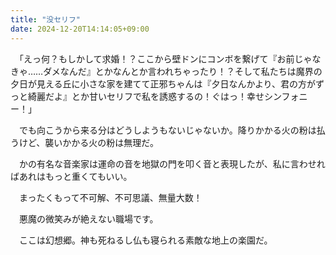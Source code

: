 ```yaml
---
title: "没セリフ"
date: 2024-12-20T14:14:05+09:00
---
```

　｢えっ何？もしかして求婚！？ここから壁ドンにコンボを繋げて『お前じゃなきゃ……ダメなんだ』とかなんとか言われちゃったり！？そして私たちは魔界の夕日が見える丘に小さな家を建てて正邪ちゃんは『夕日なんかより、君の方がずっと綺麗だよ』とか甘いセリフで私を誘惑するの！ぐはっ！幸せシンフォニー！｣

　でも向こうから来る分はどうしようもないじゃないか。降りかかる火の粉は払うけど、襲いかかる火の粉は無理だ。

　かの有名な音楽家は運命の音を地獄の門を叩く音と表現したが、私に言わせればあれはもっと重くてもいい。

　まったくもって不可解、不可思議、無量大数！

　悪魔の微笑みが絶えない職場です。

　ここは幻想郷。神も死ねるし仏も寝られる素敵な地上の楽園だ。
